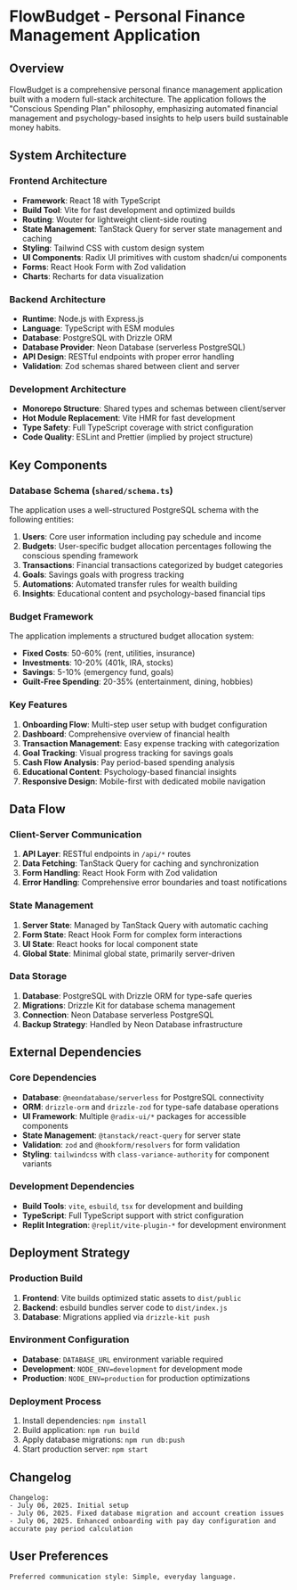 # FlowBudget - Personal Finance Management Application

## Overview

FlowBudget is a comprehensive personal finance management application built with a modern full-stack architecture. The application follows the "Conscious Spending Plan" philosophy, emphasizing automated financial management and psychology-based insights to help users build sustainable money habits.

## System Architecture

### Frontend Architecture
- **Framework**: React 18 with TypeScript
- **Build Tool**: Vite for fast development and optimized builds
- **Routing**: Wouter for lightweight client-side routing
- **State Management**: TanStack Query for server state management and caching
- **Styling**: Tailwind CSS with custom design system
- **UI Components**: Radix UI primitives with custom shadcn/ui components
- **Forms**: React Hook Form with Zod validation
- **Charts**: Recharts for data visualization

### Backend Architecture
- **Runtime**: Node.js with Express.js
- **Language**: TypeScript with ESM modules
- **Database**: PostgreSQL with Drizzle ORM
- **Database Provider**: Neon Database (serverless PostgreSQL)
- **API Design**: RESTful endpoints with proper error handling
- **Validation**: Zod schemas shared between client and server

### Development Architecture
- **Monorepo Structure**: Shared types and schemas between client/server
- **Hot Module Replacement**: Vite HMR for fast development
- **Type Safety**: Full TypeScript coverage with strict configuration
- **Code Quality**: ESLint and Prettier (implied by project structure)

## Key Components

### Database Schema (`shared/schema.ts`)
The application uses a well-structured PostgreSQL schema with the following entities:

1. **Users**: Core user information including pay schedule and income
2. **Budgets**: User-specific budget allocation percentages following the conscious spending framework
3. **Transactions**: Financial transactions categorized by budget categories
4. **Goals**: Savings goals with progress tracking
5. **Automations**: Automated transfer rules for wealth building
6. **Insights**: Educational content and psychology-based financial tips

### Budget Framework
The application implements a structured budget allocation system:
- **Fixed Costs**: 50-60% (rent, utilities, insurance)
- **Investments**: 10-20% (401k, IRA, stocks)
- **Savings**: 5-10% (emergency fund, goals)
- **Guilt-Free Spending**: 20-35% (entertainment, dining, hobbies)

### Key Features
1. **Onboarding Flow**: Multi-step user setup with budget configuration
2. **Dashboard**: Comprehensive overview of financial health
3. **Transaction Management**: Easy expense tracking with categorization
4. **Goal Tracking**: Visual progress tracking for savings goals
5. **Cash Flow Analysis**: Pay period-based spending analysis
6. **Educational Content**: Psychology-based financial insights
7. **Responsive Design**: Mobile-first with dedicated mobile navigation

## Data Flow

### Client-Server Communication
1. **API Layer**: RESTful endpoints in `/api/*` routes
2. **Data Fetching**: TanStack Query for caching and synchronization
3. **Form Handling**: React Hook Form with Zod validation
4. **Error Handling**: Comprehensive error boundaries and toast notifications

### State Management
1. **Server State**: Managed by TanStack Query with automatic caching
2. **Form State**: React Hook Form for complex form interactions
3. **UI State**: React hooks for local component state
4. **Global State**: Minimal global state, primarily server-driven

### Data Storage
1. **Database**: PostgreSQL with Drizzle ORM for type-safe queries
2. **Migrations**: Drizzle Kit for database schema management
3. **Connection**: Neon Database serverless PostgreSQL
4. **Backup Strategy**: Handled by Neon Database infrastructure

## External Dependencies

### Core Dependencies
- **Database**: `@neondatabase/serverless` for PostgreSQL connectivity
- **ORM**: `drizzle-orm` and `drizzle-zod` for type-safe database operations
- **UI Framework**: Multiple `@radix-ui/*` packages for accessible components
- **State Management**: `@tanstack/react-query` for server state
- **Validation**: `zod` and `@hookform/resolvers` for form validation
- **Styling**: `tailwindcss` with `class-variance-authority` for component variants

### Development Dependencies
- **Build Tools**: `vite`, `esbuild`, `tsx` for development and building
- **TypeScript**: Full TypeScript support with strict configuration
- **Replit Integration**: `@replit/vite-plugin-*` for development environment

## Deployment Strategy

### Production Build
1. **Frontend**: Vite builds optimized static assets to `dist/public`
2. **Backend**: esbuild bundles server code to `dist/index.js`
3. **Database**: Migrations applied via `drizzle-kit push`

### Environment Configuration
- **Database**: `DATABASE_URL` environment variable required
- **Development**: `NODE_ENV=development` for development mode
- **Production**: `NODE_ENV=production` for production optimizations

### Deployment Process
1. Install dependencies: `npm install`
2. Build application: `npm run build`
3. Apply database migrations: `npm run db:push`
4. Start production server: `npm start`

## Changelog

```
Changelog:
- July 06, 2025. Initial setup
- July 06, 2025. Fixed database migration and account creation issues
- July 06, 2025. Enhanced onboarding with pay day configuration and accurate pay period calculation
```

## User Preferences

```
Preferred communication style: Simple, everyday language.
```